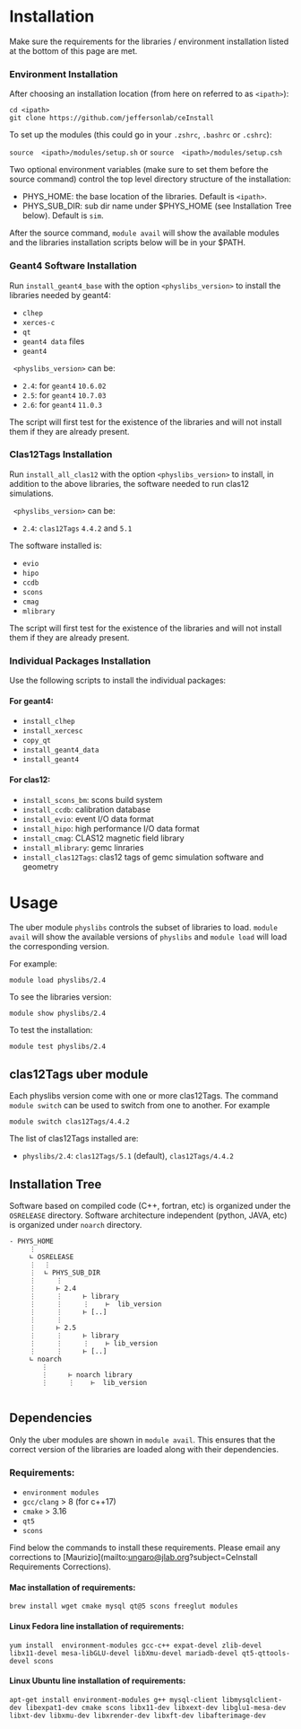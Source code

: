 # Installation

Make sure the requirements for the libraries / environment installation 
listed at the bottom of this page are met.

### Environment Installation

After choosing an installation location (from here on referred to as ```<ipath>```):

```
cd <ipath>
git clone https://github.com/jeffersonlab/ceInstall
```

To set up the modules (this could go in your `.zshrc`,  `.bashrc` or `.cshrc`):

`source  <ipath>/modules/setup.sh` or `source  <ipath>/modules/setup.csh`

Two optional environment variables (make sure to set them before the source command) 
control the top level directory structure of the installation:

- PHYS_HOME: the base location of the libraries. 
Default is `<ipath>`.
- PHYS_SUB_DIR: sub dir name under $PHYS_HOME (see Installation Tree below). 
Default is `sim`.

After the source command, `module avail` will show the available modules and 
the libraries installation scripts below will be in your $PATH.

### Geant4 Software Installation

Run `install_geant4_base` with the option `<physlibs_version>` to install the libraries needed by geant4:

- `clhep`
- `xerces-c`
- `qt`
- `geant4 data` files
- `geant4`

` <physlibs_version>` can be:

- `2.4`: for `geant4` `10.6.02`
- `2.5`: for `geant4` `10.7.03`
- `2.6`: for `geant4` `11.0.3`

The script will first test for the existence of the libraries and 
will not install them if they are already present.

### Clas12Tags Installation

Run `install_all_clas12` with the option `<physlibs_version>` to install, in addition to the above libraries, 
the software needed to run clas12 simulations. 

` <physlibs_version>` can be:

- `2.4`: `clas12Tags` `4.4.2` and `5.1`

The software installed is:

- `evio`
- `hipo`
- `ccdb`
- `scons`
- `cmag`
- `mlibrary`

The script will first test for the existence of the libraries and 
will not install them if they are already present.

### Individual Packages  Installation

Use the following scripts to install the individual packages:

#### For geant4:

- `install_clhep`       
- `install_xercesc`
- `copy_qt`
- `install_geant4_data`
- `install_geant4`

#### For clas12:

- `install_scons_bm`: scons build system
- `install_ccdb`: calibration database
- `install_evio`: event I/O data format        
- `install_hipo`: high performance I/O data format
- `install_cmag`: CLAS12 magnetic field library
- `install_mlibrary`: gemc linraries
- `install_clas12Tags`: clas12 tags of gemc simulation software and geometry


# Usage

The uber module `physlibs` controls the subset of libraries to load. 
`module avail` will show the available versions of `physlibs` and `module load`
will load the corresponding version. 

For example:

```
module load physlibs/2.4
```

To see the libraries version:

```
module show physlibs/2.4
```

To test the installation:

```
module test physlibs/2.4
```

## clas12Tags uber module

Each physlibs version come with one or more clas12Tags. The command `module switch` can 
be used to switch from one to another. For example

```
module switch clas12Tags/4.4.2
```

The list of clas12Tags installed are:

- `physlibs/2.4`: `clas12Tags/5.1` (default), `clas12Tags/4.4.2`


## Installation Tree


Software based on compiled code (C++, fortran, etc) is organized under the `OSRELEASE` directory.
Software architecture independent (python, JAVA, etc) is organized under `noarch` directory.

```
- PHYS_HOME
     ⋮
     ∟ OSRELEASE
     ⋮  ⋮
     ⋮  ∟ PHYS_SUB_DIR
     ⋮     ⋮
     ⋮     ⊢ 2.4
     ⋮     ⋮     ⊢ library
     ⋮     ⋮     ⋮    ⊢  lib_version
     ⋮     ⋮     ⊢ [..]        
     ⋮     ⋮         
     ⋮     ⊢ 2.5
     ⋮     ⋮     ⊢ library
     ⋮     ⋮     ⋮    ⊢ lib_version
     ⋮     ⋮     ⊢ [..]        
     ∟ noarch
        ⋮
        ⋮     ⊢ noarch library
        ⋮     ⋮    ⊢  lib_version
            
```



## Dependencies

Only the uber modules are shown in `module avail`. This ensures that the correct
version of the libraries are loaded along with their dependencies. 

### Requirements:

- `environment modules`
- `gcc/clang` > 8 (for c++17) 
- `cmake` > 3.16
- `qt5`
- `scons`

Find below the commands to install these requirements. Please email any corrections to
[Maurizio](mailto:ungaro@jlab.org?subject=CeInstall Requirements Corrections).


#### Mac installation of requirements:

```brew install wget cmake mysql qt@5 scons freeglut modules```

#### Linux Fedora line installation of requirements:

```yum install  environment-modules gcc-c++ expat-devel zlib-devel libx11-devel mesa-libGLU-devel libXmu-devel mariadb-devel qt5-qttools-devel scons```

#### Linux Ubuntu line installation of requirements:

```apt-get install environment-modules g++ mysql-client libmysqlclient-dev libexpat1-dev cmake scons libx11-dev libxext-dev libglu1-mesa-dev libxt-dev libxmu-dev libxrender-dev libxft-dev libafterimage-dev```
